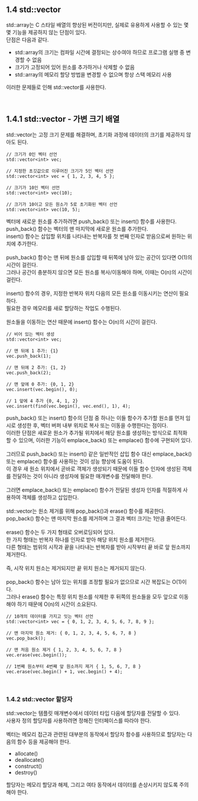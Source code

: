 ## 1.4 std::vector

std::array는 C 스타일 배열의 향상된 버전이지만, 실제로 유용하게 사용할 수 있는 몇몇 기능을 제공하지 않는 단점이 있다.
<br>
단점은 다음과 같다.
- std::array의 크기는 컴파일 시간에 결정되는 상수여야 하므로 프로그램 실행 중 변경할 수 없음
- 크기가 고정되어 있어 원소를 추가하거나 삭제할 수 없음
- std::array의 메모리 할당 방법을 변경할 수 없으며 항상 스택 메모리 사용

이러한 문제들로 인해 std::vector를 사용한다.

<br>

## 1.4.1 std::vector - 가변 크기 배열
std::vector는 고정 크기 문제를 해결하며, 초기화 과정에 데이터의 크기를 제공하지 않아도 된다.

```
// 크기가 0인 벡터 선언
std::vector<int> vec;

// 지정한 초깃값으로 이루어진 크기가 5인 벡터 선언
std::vector<int> vec = { 1, 2, 3, 4, 5 };

// 크기가 10인 벡터 선언
std::vector<int> vec(10);

// 크기가 10이고 모든 원소가 5로 초기화된 벡터 선언
std::vector<int> vec(10, 5);
```

벡터에 새로운 원소를 추가하려면 push_back() 또는 insert() 함수를 사용한다.
<br>
push_back() 함수는 벡터의 맨 마지막에 새로운 원소를 추가한다.
<br>
insert() 함수는 삽입할 위치를 나타내는 반복자를 첫 번째 인자로 받음으로써 원하는 위치에 추가한다.
<br>
<br>
push_back() 함수는 맨 뒤에 원소를 삽입할 때 뒤쪽에 남아 있는 공간이 있다면 O(1)의 시간이 걸린다.
<br>
그러나 공간이 충분하지 않으면 모든 원소를 복사/이동해야 하며, 이때는 O(n)의 시간이 걸린다.
<br>
<br>
insert() 함수의 경우, 지정한 반복자 위치 다음의 모든 원소를 이동시키는 연산이 필요하다.
<br>
필요한 경우 메모리를 새로 할당하는 작업도 수행된다.
<br>
<br>
원소들을 이동하는 연산 때문에 insert() 함수는 O(n)의 시간이 걸린다.

```
// 비어 있는 벡터 생성
std::vector<int> vec;

// 맨 뒤에 1 추가: {1}
vec.push_back(1);

// 맨 뒤에 2 추가: {1, 2}
vec.push_back(2); 

// 맨 앞에 0 추가: {0, 1, 2}
vec.insert(vec.begin(), 0);

// 1 앞에 4 추가 {0, 4, 1, 2}
vec.insert(find(vec.begin(), vec.end(), 1), 4);
```

push_back() 또는 insert() 함수의 단점 중 하나는 이들 함수가 추가할 원소를 먼저 임시로 생성한 후, 벡터 버퍼 내부 위치로 복사 또는 이동을 수행한다는 점이다.
<br>
이러한 단점은 새로운 원소가 추가될 위치에서 해당 원소를 생성하는 방식으로 최적화 할 수 있으며, 이러한 기능이 emplace_back() 또는 emplace() 함수에 구현되어 있다.
<br>
<br>
그러므로 push_back() 또는 insert() 같은 일반적인 삽입 함수 대신 emplace_back() 또는 emplace() 함수를 사용하는 것이 성능 향상에 도움이 된다.
<br>
이 경우 새 원소 위치에서 곧바로 객체가 생성되기 때문에 이들 함수 인자에 생성된 객체를 전달하는 것이 아니라 생성자에 필요한 매개변수를 전달해야 한다.
<br>
<br>
그러면 emplace_back() 또는 emplace() 함수가 전달된 생성자 인자를 적절하게 사용하여 객체를 생성하고 삽입한다.
<br>
<br>
std::vector는 원소 제거를 위해 pop_back()과 erase() 함수를 제공한다.
<br>
pop_back() 함수는 맨 마지막 원소를 제거하며 그 결과 벡터 크기는 1만큼 줄어든다.
<br>
<br>
erase() 함수는 두 가지 형태로 오버로딩되어 있다.
<br>
한 가지 형태는 반복자 하나를 인자로 받아 해당 위치 원소를 제거한다.
<br>
다른 형태는 범위의 시작과 끝을 나타내는 반복자를 받아 시작부터 끝 바로 앞 원소까지 제거한다.
<br>
<br>
즉, 시작 위치 원소는 제거되지만 끝 위치 원소는 제거되지 않는다.
<br>
<br>
pop_back() 함수는 남아 있는 위치를 조정할 필요가 없으므로 시간 복잡도는 O(1)이다.
<br>
그러나 erase() 함수는 특정 위치 원소를 삭제한 후 뒤쪽의 원소들을 모두 앞으로 이동해야 하기 때문에 O(n)의 시간이 소요된다.

```
// 10개의 데이터를 가지고 잇는 벡터 선언
std::vector<int> vec = { 0, 1, 2, 3, 4, 5, 6, 7, 8, 9 };

// 맨 마지막 원소 제거: { 0, 1, 2, 3, 4, 5, 6, 7, 8 }
vec.pop_back();

// 맨 처음 원소 제거 { 1, 2, 3, 4, 5, 6, 7, 8 }
vec.erase(vec.begin());

// 1번째 원소부터 4번째 앞 원소까지 제거 { 1, 5, 6, 7, 8 }
vec.erase(vec.begin() + 1, vec.begin() + 4);
```

<br>

### 1.4.2 std::vector 할당자
std::vector는 템플릿 매개변수에서 데이터 타입 다음에 할당자를 전달할 수 있다.
<br>
사용자 정의 할당자를 사용하려면 정해진 인터페이스를 따라야 한다.
<br>
<br>
벡터는 메모리 접근과 관련된 대부분의 동작에서 할당자 함수를 사용하므로 할당자는 다음의 함수 등을 제공해야 한다.
- allocate()
- deallocate()
- construct()
- destroy()

할당자는 메모리 할당과 해제, 그리고 여타 동작에서 데이터를 손상시키지 않도록 주의해야 한다.

